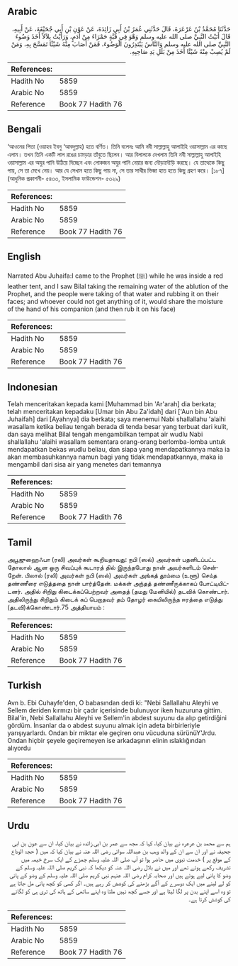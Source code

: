 ## Arabic


<div dir="rtl" lang="ar" style={{fontSize:'larger',backgroundColor:'#f8f9fa',padding:20}}>
حَدَّثَنَا مُحَمَّدُ بْنُ عَرْعَرَةَ، قَالَ حَدَّثَنِي عُمَرُ بْنُ أَبِي زَائِدَةَ، عَنْ عَوْنِ بْنِ أَبِي جُحَيْفَةَ، عَنْ أَبِيهِ، قَالَ أَتَيْتُ النَّبِيَّ صلى الله عليه وسلم وَهْوَ فِي قُبَّةٍ حَمْرَاءَ مِنْ أَدَمٍ، وَرَأَيْتُ بِلاَلاً أَخَذَ وَضُوءَ النَّبِيِّ صلى الله عليه وسلم وَالنَّاسُ يَبْتَدِرُونَ الْوَضُوءَ، فَمَنْ أَصَابَ مِنْهُ شَيْئًا تَمَسَّحَ بِهِ، وَمَنْ لَمْ يُصِبْ مِنْهُ شَيْئًا أَخَذَ مِنْ بَلَلِ يَدِ صَاحِبِهِ‏.‏
</div>
<div style={{backgroundColor:'#f8f9fa',padding:20, marginBottom: 10}}><table> <thead> <tr> <th>References:</th> <th></th> </tr> </thead> <tbody><tr><td>Hadith No</td><td>5859</td></tr><tr><td>Arabic No</td><td>5859</td></tr><tr><td>Reference</td><td>Book 77 Hadith 76</td></tr></tbody></table></div>

## Bengali


<div dir="ltr" lang="bn" style={{fontSize:'larger',backgroundColor:'#f8f9fa',padding:20}}>
‘আওনের পিতা (ওয়াহব ইবনু ‘আবদুল্লাহ) হতে বর্ণিত। তিনি বলেনঃ আমি নবী সাল্লাল্লাহু আলাইহি ওয়াসাল্লাম এর কাছে এলাম। তখন তিনি একটি লাল রঙের চামড়ার তাঁবুতে ছিলেন। আর বিলালকে দেখলাম তিনি নবী সাল্লাল্লাহু আলাইহি ওয়াসাল্লাম এর অযুর পানি উঠিয়ে দিচ্ছেন এবং লোকজন অযুর পানি নেয়ার জন্য দৌড়াদৌড়ি করছে। যে তাত্থেকে কিছু পায়, সে তা মেখে নেয়। আর যে সেখান হতে কিছু পায় না, সে তার সাথীর ভিজা হাত হতে কিছু গ্রহণ করে। [১৮৭] (আধুনিক প্রকাশনী- ৫৪৩৩, ইসলামিক ফাউন্ডেশন- ৫৩২৯)
</div>
<div style={{backgroundColor:'#f8f9fa',padding:20, marginBottom: 10}}><table> <thead> <tr> <th>References:</th> <th></th> </tr> </thead> <tbody><tr><td>Hadith No</td><td>5859</td></tr><tr><td>Arabic No</td><td>5859</td></tr><tr><td>Reference</td><td>Book 77 Hadith 76</td></tr></tbody></table></div>

## English


<div dir="ltr" lang="en" style={{fontSize:'larger',backgroundColor:'#f8f9fa',padding:20}}>
Narrated Abu Juhaifa:I came to the Prophet (ﷺ) while he was inside a red leather tent, and I saw Bilal taking the remaining water of the ablution of the Prophet, and the people were taking of that water and rubbing it on their faces; and whoever could not get anything of it, would share the moisture of the hand of his companion (and then rub it on his face)
</div>
<div style={{backgroundColor:'#f8f9fa',padding:20, marginBottom: 10}}><table> <thead> <tr> <th>References:</th> <th></th> </tr> </thead> <tbody><tr><td>Hadith No</td><td>5859</td></tr><tr><td>Arabic No</td><td>5859</td></tr><tr><td>Reference</td><td>Book 77 Hadith 76</td></tr></tbody></table></div>

## Indonesian


<div dir="ltr" lang="id" style={{fontSize:'larger',backgroundColor:'#f8f9fa',padding:20}}>
Telah menceritakan kepada kami [Muhammad bin 'Ar'arah] dia berkata; telah menceritakan kepadaku [Umar bin Abu Za'idah] dari ['Aun bin Abu Juhaifah] dari [Ayahnya] dia berkata; saya menemui Nabi shallallahu 'alaihi wasallam ketika beliau tengah berada di tenda besar yang terbuat dari kulit, dan saya melihat Bilal tengah mengambilkan tempat air wudlu Nabi shallallahu 'alaihi wasallam sementara orang-orang berlomba-lomba untuk mendapatkan bekas wudlu beliau, dan siapa yang mendapatkannya maka ia akan membasuhkannya namun bagi yang tidak mendapatkannya, maka ia mengambil dari sisa air yang menetes dari temannya
</div>
<div style={{backgroundColor:'#f8f9fa',padding:20, marginBottom: 10}}><table> <thead> <tr> <th>References:</th> <th></th> </tr> </thead> <tbody><tr><td>Hadith No</td><td>5859</td></tr><tr><td>Arabic No</td><td>5859</td></tr><tr><td>Reference</td><td>Book 77 Hadith 76</td></tr></tbody></table></div>

## Tamil


<div dir="ltr" lang="ta" style={{fontSize:'larger',backgroundColor:'#f8f9fa',padding:20}}>
அபூஜுஹைஃபா (ரலி) அவர்கள் கூறியதாவது: நபி (ஸல்) அவர்கள் பதனிடப்பட்ட தோலால் ஆன ஒரு சிவப்புக் கூடாரத் தில் இருந்தபோது நான் அவர்களிடம் சென்றேன். பிலால் (ரலி) அவர்கள் நபி (ஸல்) அவர்கள் அங்கத் தூய்மை (உளூ) செய்த தண்ணீரை எடுத்ததை நான் பார்த்தேன். மக்கள் அந்தத் தண்ணீருக்காகப் போட்டியிட்டனர். அதில் சிறிது கிடைக்கப்பெற்றவர் அதைத் (தமது மேனியில்) தடவிக் கொண்டார். அதிலிருந்து சிறிதும் கிடைக் கப் பெறாதவர் தம் தோழர் கையிலிருந்த ஈரத்தை எடுத்து (தடவி)க்கொண்டார்.75 அத்தியாயம் :
</div>
<div style={{backgroundColor:'#f8f9fa',padding:20, marginBottom: 10}}><table> <thead> <tr> <th>References:</th> <th></th> </tr> </thead> <tbody><tr><td>Hadith No</td><td>5859</td></tr><tr><td>Arabic No</td><td>5859</td></tr><tr><td>Reference</td><td>Book 77 Hadith 76</td></tr></tbody></table></div>

## Turkish


<div dir="ltr" lang="tr" style={{fontSize:'larger',backgroundColor:'#f8f9fa',padding:20}}>
Avn b. Ebi Cuhayfe'den, O babasından dedi ki: "Nebi Sallallahu Aleyhi ve Sellem deriden kırmızı bir çadır içerisinde bulunuyor iken huzuruna gittim. Bilal'in, Nebi Sallallahu Aleyhi ve Sellem'in abdest suyunu da alıp getirdiğini gördüm. İnsanlar da o abdest suyunu almak için adeta birbirleriyle yarışıyarlardı. Ondan bir miktar ele geçiren onu vücuduna sürünüY'Jrdu. Ondan hiçbir şeyele geçiremeyen ise arkadaşının elinin ıslaklığından alıyordu
</div>
<div style={{backgroundColor:'#f8f9fa',padding:20, marginBottom: 10}}><table> <thead> <tr> <th>References:</th> <th></th> </tr> </thead> <tbody><tr><td>Hadith No</td><td>5859</td></tr><tr><td>Arabic No</td><td>5859</td></tr><tr><td>Reference</td><td>Book 77 Hadith 76</td></tr></tbody></table></div>

## Urdu


<div dir="rtl" lang="ur" style={{fontSize:'larger',backgroundColor:'#f8f9fa',padding:20}}>
ہم سے محمد بن عرعرہ نے بیان کیا، کہا کہ مجھ سے عمر بن ابی زائدہ نے بیان کیا، ان سے عون بن ابی جحیفہ نے اور ان سے ان کے والد وہب بن عبداللہ سوائی رضی اللہ عنہ نے بیان کیا کہ میں ( حجۃ الوداع کے موقع پر ) خدمت نبوی میں حاضر ہوا تو آپ صلی اللہ علیہ وسلم چمڑے کے ایک سرخ خیمہ میں تشریف رکھے ہوئے تھے اور میں نے بلال رضی اللہ عنہ کو دیکھا کہ نبی کریم صلی اللہ علیہ وسلم کے وضو کا پانی لیے ہوئے ہیں اور صحابہ کرام رضی اللہ عنہم نبی کریم صلی اللہ علیہ وسلم کے وضو کے پانی کو لے لینے میں ایک دوسرے کے آگے بڑھنے کی کوشش کر رہے ہیں۔ اگر کسی کو کچھ پانی مل جاتا ہے تو وہ اسے اپنے بدن پر لگا لیتا ہے اور جسے کچھ نہیں ملتا وہ اپنے ساتھی کے ہاتھ کی تری ہی کو لگانے کی کوشش کرتا ہے۔
</div>
<div style={{backgroundColor:'#f8f9fa',padding:20, marginBottom: 10}}><table> <thead> <tr> <th>References:</th> <th></th> </tr> </thead> <tbody><tr><td>Hadith No</td><td>5859</td></tr><tr><td>Arabic No</td><td>5859</td></tr><tr><td>Reference</td><td>Book 77 Hadith 76</td></tr></tbody></table></div>